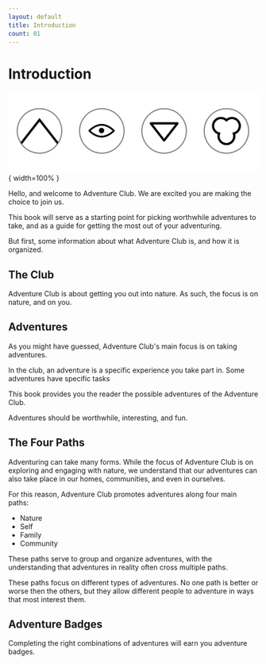 ```yaml
---
layout: default
title: Introduction
count: 01
---
```


# Introduction

![](img/all.png){ width=100% }

Hello, and welcome to Adventure Club. We are excited you are making the choice to
join us.

This book will serve as a starting point for picking worthwhile adventures to take,
and as a guide for getting the most out of your adventuring.

But first, some information about what Adventure Club is, and how it is organized.

## The Club

Adventure Club is about getting you out into nature.
As such, the focus is on nature, and on you. 

## Adventures

As you might have guessed, Adventure Club's main focus is on taking adventures.

In the club, an adventure is a specific experience you take part in.
Some adventures have specific tasks

This book provides you the reader the possible adventures of the Adventure Club.

Adventures should be worthwhile, interesting, and fun.

## The Four Paths

Adventuring can take many forms. While the focus of Adventure Club is on exploring and engaging with nature,
we understand that our adventures can also take place in our homes, communities, and even in ourselves.

For this reason, Adventure Club promotes adventures along four main paths:

* Nature
* Self
* Family
* Community

These paths serve to group and organize adventures, with the understanding that
adventures in reality often cross multiple paths.

These paths focus on different types of adventures. No one path is better or worse then the others,
but they allow different people to adventure in ways that most interest them.

## Adventure Badges

Completing the right combinations of adventures will earn you adventure badges.
